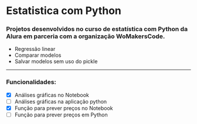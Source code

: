 # Estatistica com Python
### Projetos desenvolvidos no curso de estatística com Python da Alura em parceria com a organização WoMakersCode.
*  Regressão linear
*  Comparar modelos
*  Salvar modelos sem uso do pickle
---
### Funcionalidades:
  - [X] Análises gráficas no Notebook
  - [ ] Análises gráficas na aplicação python
  - [x] Função para prever preços no Notebook
  - [ ] Função para prever preços em Python
